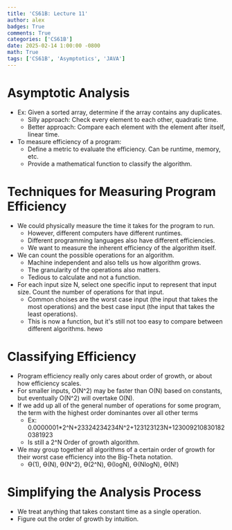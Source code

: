 ```yaml
---
title: 'CS61B: Lecture 11'
author: alex
badges: True
comments: True
categories: ['CS61B']
date: 2025-02-14 1:00:00 -0800
math: True
tags: ['CS61B', 'Asymptotics', 'JAVA']
---
```


# Asymptotic Analysis
- Ex: Given a sorted array, determine if the array contains any duplicates.
    - Silly approach: Check every element to each other, quadratic time.
    - Better approach: Compare each element with the element after itself, linear time.
- To measure efficiency of a program:
    - Define a metric to evaluate the efficiency. Can be runtime, memory, etc.
    - Provide a mathematical function to classify the algorithm.

# Techniques for Measuring Program Efficiency
- We could physically measure the time it takes for the program to run.
    - However, different computers have different runtimes.
    - Different programming languages also have different efficiencies.
    - We want to measure the inherent efficiency of the algorithm itself.
- We can count the possible operations for an algorithm.
    - Machine independent and also tells us how algorithm grows.
    - The granularity of the operations also matters.
    - Tedious to calculate and not a function.
- For each input size N, select one specific input to represent that input size. Count the number of operations for that input.
    - Common choises are the worst case input (the input that takes the most operations) and the best case input (the input that takes the least operations).
    - This is now a function, but it's still not too easy to compare between different algorithms. hewo

# Classifying Efficiency
- Program efficiency really only cares about order of growth, or about how efficiency scales.
- For smaller inputs, O(N^2) may be faster than O(N) based on constants, but eventually O(N^2) will overtake O(N).
- If we add up all of the general number of operations for some program, the term with the highest order dominantes over all other terms
    - Ex: 0.0000001*2^N+23324234234N^2+123123123N+1230092108301820381923
    - Is still a 2^N Order of growth algorithm.
- We may group together all algorithms of a certain order of growth for their worst case efficiency into the Big-Theta notation.
    - ϴ(1), ϴ(N), ϴ(N^2), ϴ(2^N), ϴ(logN), ϴ(NlogN), ϴ(N!)

# Simplifying the Analysis Process
- We treat anything that takes constant time as a single operation.
- Figure out the order of growth by intuition.

